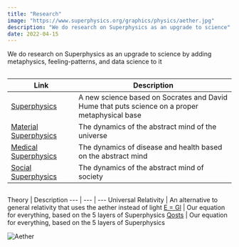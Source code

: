 ```yaml
---
title: "Research"
image: "https://www.superphysics.org/graphics/physics/aether.jpg"
description: "We do research on Superphysics as an upgrade to science"
date: 2022-04-15
---
```



We do research on Superphysics as an upgrade to science by adding metaphysics, feeling-patterns, and data science to it 

##

Link | Description 
--- | ---
[Superphysics](https://superphysics.org) &nbsp; &nbsp; &nbsp; | A new science based on Socrates and David Hume that puts science on a proper metaphysical base  
[Material Superphysics](https://superphysics.org/material) &nbsp; &nbsp; &nbsp; | The dynamics of the abstract mind of the universe
[Medical Superphysics](https://superphysics.org/medical) &nbsp; &nbsp; &nbsp; | The dynamics of disease and health based on the abstract mind
[Social Superphysics](https://superphysics.org/social) &nbsp; &nbsp; &nbsp; | The dynamics of the abstract mind of society 


##

Theory | Description
--- | --- | ---
Universal Relativity | An alternative to general relativity that uses the aether instead of light
[E = Gl](https://superphysics.org/social/economics/principles/eagle) | Our equation for everything, based on the 5 layers of Superphysics
[Qosts](https://superphysics.org/material/principles/qost) | Our equation for everything, based on the 5 layers of Superphysics


![Aether](https://www.superphysics.org/graphics/physics/aether.jpg)